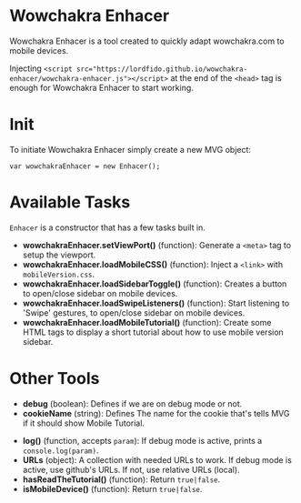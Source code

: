 # Wowchakra Enhacer
<p>Wowchakra Enhacer is a tool created to quickly adapt wowchakra.com to mobile devices.</p>
<p>Injecting <code>&lt;script src="https://lordfido.github.io/wowchakra-enhacer/wowchakra-enhacer.js"&gt;&lt;/script&gt;</code>
at the end of the <code>&lt;head&gt;</code> tag is enough for Wowchakra Enhacer to start working.</p>

# Init
<p>To initiate Wowchakra Enhacer simply create a new MVG object:</p>
<code>var wowchakraEnhacer = new Enhacer();</code>

# Available Tasks
<p><code>Enhacer</code> is a constructor that has a few tasks built in.</p>
<ul>
  <li><b>wowchakraEnhacer.setViewPort()</b> (function): Generate a <code>&lt;meta&gt;</code> tag to setup the viewport.</li>
  <li><b>wowchakraEnhacer.loadMobileCSS()</b> (function): Inject a <code>&lt;link&gt;</code> with <code>mobileVersion.css</code>.</li>
  <li><b>wowchakraEnhacer.loadSidebarToggle()</b> (function): Creates a button to open/close sidebar on mobile devices.</li>
  <li><b>wowchakraEnhacer.loadSwipeListeners()</b> (function): Start listening to 'Swipe' gestures, to open/close sidebar on mobile devices.</li>
  <li><b>wowchakraEnhacer.loadMobileTutorial()</b> (function): Create some HTML tags to display a short tutorial about how to use mobile version sidebar.</li>
</ul>

# Other Tools
<ul>
  <li><b>debug</b> (boolean): Defines if we are on debug mode or not.</li>
  <li><b>cookieName</b> (string): Defines The name for the cookie that's tells MVG if it should show Mobile Tutorial.</li>
</ul>
<ul>
  <li><b>log()</b> (function, accepts <code>param</code>): If debug mode is active, prints a <code>console.log(param)</code>.</li>
  <li><b>URLs</b> (object): A collection with needed URLs to work. If debug mode is active, use github's URLs. If not, use relative URLs (local).</li>
  <li><b>hasReadTheTutorial()</b> (function): Return <code>true|false</code>.</li>
  <li><b>isMobileDevice()</b> (function): Return <code>true|false</code>.</li>
</ul>
